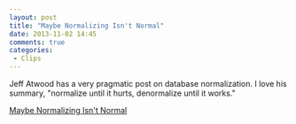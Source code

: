 ```yaml
---
layout: post
title: "Maybe Normalizing Isn't Normal"
date: 2013-11-02 14:45
comments: true
categories: 
 - Clips
---
```


Jeff Atwood has a very pragmatic post on database normalization. I love his summary, "normalize until it hurts, denormalize until it works." 

[Maybe Normalizing Isn't Normal](http://www.codinghorror.com/blog/2008/07/maybe-normalizing-isnt-normal.html)